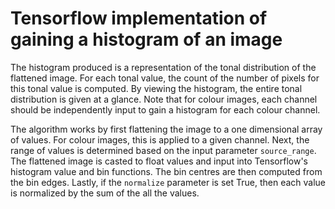 # Tensorflow implementation of gaining a histogram of an image

The histogram produced is a representation of the tonal distribution of the flattened image.
For each tonal value, the count of the number of pixels for this tonal value is computed. By
viewing the histogram, the entire tonal distribution is given at a glance. Note that for colour images, each channel should be independently input to gain a histogram for each colour channel. 

The algorithm works by first flattening the image to a one dimensional array of values. For
colour images, this is applied to a given channel. Next, the range of values is determined
based on the input parameter `source_range`. The flattened image is casted to float values 
and input into Tensorflow's histogram value and bin functions. The bin centres are then 
computed from the bin edges. Lastly, if the `normalize` parameter is set True, then each value is  normalized by the sum of the all the values. 

 
